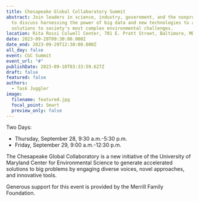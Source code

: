 ```yaml
---
title: Chesapeake Global Collaboratory Summit
abstract: Join leaders in science, industry, government, and the nonprofit world
  to discuss harnessing the power of big data and new technologies to accelerate
  solutions to society's most complex environmental challenges.
location: Rita Rossi Colwell Center, 701 E. Pratt Street, Baltimore, MD
date: 2023-09-28T09:30:00.000Z
date_end: 2023-09-29T12:30:00.000Z
all_day: false
event: CGC Summit
event_url: "#"
publishDate: 2023-09-10T03:33:59.627Z
draft: false
featured: false
authors:
  - Task Juggler
image:
  filename: featured.jpg
  focal_point: Smart
  preview_only: false
---
```

T﻿wo Days:

* Thursday, September 28, 9:30 a.m.-5:30 p.m.
* Friday, September 29, 9:00 a.m.-12:30 p.m.

The Chesapeake Global Collaboratory is a new initiative of the University of Maryland Center for Environmental Science to generate accelerated solutions to big problems by engaging diverse voices, novel approaches, and innovative tools.

Generous support for this event is provided by the Merrill Family Foundation.